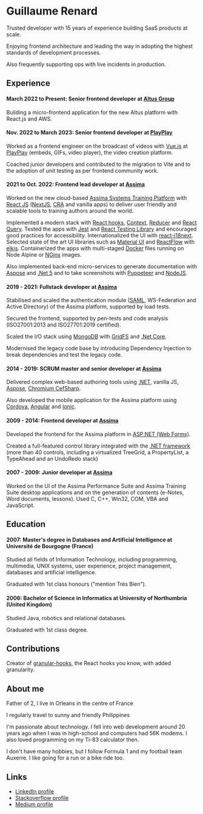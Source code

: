 # Guillaume Renard

Trusted developer with 15 years of experience building SaaS products at scale.

Enjoying frontend architecture and leading the way in adopting the highest standards of development processes.

Also frequently supporting ops with live incidents in production.

## Experience

#### March 2022 to Present: Senior frontend developer at [Altus Group](https://www.altusgroup.com/)

Building a micro-frontend application for the new Altus platform with React.js and AWS.

#### Nov. 2022 to March 2023: Senior frontend developer at [PlayPlay](https://www.playplay.com)

Worked as a frontend engineer on the broadcast of videos with [Vue.js](https://vuejs.org/) at [PlayPlay](https://www.playplay.com) (embeds, GIFs, video player), the video creation platform.

Coached junior developers and contributed to the migration to Vite and to the adoption of unit testing as per frontend community work.

#### 2021 to Oct. 2022: Frontend lead developer at [Assima](https://www.assima.net)

Worked on the new cloud-based [Assima Systems Training Platform](https://assimasolutions.com/systems-training-platform/) with [React JS](https://reactjs.org/)
([NextJS](https://nextjs.org/), [CRA](https://create-react-app.dev/) and vanilla apps) to deliver user friendly and scalable tools to training authors around the world.

Implemented a modern stack with [React hooks](https://reactjs.org/docs/hooks-intro.html), [Context](https://reactjs.org/docs/context.html), [Reducer](https://reactjs.org/docs/hooks-reference.html#usereducer) and [React Query](https://react-query.tanstack.com/). Tested the apps with [Jest](https://jestjs.io/) and [React Testing Library](https://testing-library.com/) and encouraged good practices for accessibility. Internationalized the UI with [react-i18next](https://react.i18next.com/).
Selected state of the art UI libraries such as [Material UI](https://mui.com/) and [ReactFlow](https://reactflow.dev/) with [elkjs](https://github.com/kieler/elkjs).
Containerized the apps with multi-staged [Docker](https://www.docker.com/) files running on Node Alpine or [NGinx](https://www.nginx.com/) images.

Also implemented back-end micro-services to generate documentation with [Aspose](https://products.aspose.com/words/) and [.Net 5](https://dotnet.microsoft.com/)
and to take screenshots with [Puppeteer](https://developers.google.com/web/tools/puppeteer/) and [NodeJS](https://nodejs.org/).

#### 2019 - 2021: Fullstack developer at [Assima](https://www.assima.net)

Stabilised and scaled the authentication module ([SAML](https://en.wikipedia.org/wiki/Security_Assertion_Markup_Language), WS-Federation and Active Directory)
of the Assima platform, supported by load tests.

Secured the frontend, supported by pen-tests and code analysis (ISO27001:2013 and ISO27701:2019 certified).

Scaled the I/O stack using [MongoDB](https://www.mongodb.com/) with [GridFS](https://docs.mongodb.com/manual/core/gridfs/) and [.Net Core](https://dotnet.microsoft.com/).

Modernised the legacy code base by introducing Dependency Injection to break dependencies and test the legacy code.

#### 2014 - 2019: SCRUM master and senior developer at [Assima](https://www.assima.net)

Delivered complex web-based authoring tools using [.NET](https://dotnet.microsoft.com/), vanilla JS, [Aspose](https://products.aspose.com/words/), [Chromium CefSharp](https://github.com/cefsharp/CefSharp/).

Also developed the mobile application for the Assima platform using [Cordova](https://cordova.apache.org/), [Angular](https://angular.io/) and [Ionic](https://ionicframework.com/).

#### 2009 - 2014: Frontend developer at [Assima](https://www.assima.net)

Developed the frontend for the Assima platform in [ASP.NET (Web Forms)](https://docs.microsoft.com/en-us/aspnet/web-forms/).

Created a full-featured control library integrated with the [.NET framework](https://dotnet.microsoft.com/) (more than 40 controls, including a virtualized TreeGrid, a PropertyList, a TypeAhead and an UndoRedo stack)

#### 2007 - 2009: Junior developer at [Assima](https://www.assima.net)

Worked on the UI of the Assima Performance Suite and Assima Training Suite desktop applications
and on the generation of contents (e-Notes, Word documents, lessons). Used C, C++, Win32, COM, VBA and JavaScript.

## Education

#### 2007: Master's degree in Databases and Artificial Intelligence at Université de Bourgogne (France)

Studied all fields of Information Technology, including programming, multimedia, UNIX systems, user experience, project management, databases and artificial intelligence.

Graduated with 1st class honours ("mention Très Bien").

#### 2006: Bachelor of Science in Informatics at University of Northumbria (United Kingdom)

Studied Java, robotics and relational databases.

Graduated with 1st class degree.

## Contributions

Creator of [granular-hooks](https://github.com/gfox1984/granular-hooks), the React hooks you know, with added granularity.

## About me

Father of 2, I live in Orleans in the centre of France

I regularly travel to sunny and friendly Philippines

I'm passionate about technology. I fell into web development around 20 years ago when I was in high-school and computers had 56K modems. I also loved programming on my Ti-83 calculator then.

I don't have many hobbies, but I follow Formula 1 and my football team Auxerre. I like going for a run or a bike ride too.

## Links

- [LinkedIn profile](https://linkedin.com/in/gfox1984)
- [Stackoverflow profile](https://stackoverflow.com/users/1010492/gyum-fox)
- [Medium profile](https://medium.com/@gfox1984)
